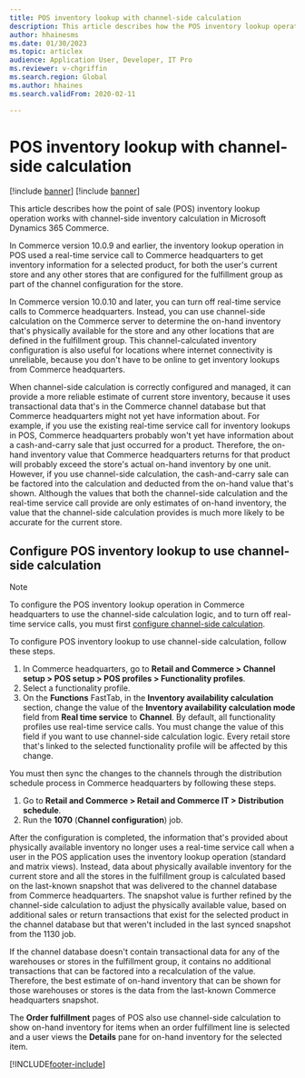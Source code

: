 ```yaml
---
title: POS inventory lookup with channel-side calculation
description: This article describes how the POS inventory lookup operation works with channel-side inventory calculation in Microsoft Dynamics 365 Commerce.
author: hhainesms
ms.date: 01/30/2023
ms.topic: articlex
audience: Application User, Developer, IT Pro
ms.reviewer: v-chgriffin
ms.search.region: Global
ms.author: hhaines
ms.search.validFrom: 2020-02-11

---
```

# POS inventory lookup with channel-side calculation

[!include [banner](../includes/banner.md)]
[!include [banner](includes/preview-banner.md)]

This article describes how the point of sale (POS) inventory lookup operation works with channel-side inventory calculation in Microsoft Dynamics 365 Commerce.

In Commerce version 10.0.9 and earlier, the inventory lookup operation in POS used a real-time service call to Commerce headquarters to get inventory information for a selected product, for both the user's current store and any other stores that are configured for the fulfillment group as part of the channel configuration for the store.

In Commerce version 10.0.10 and later, you can turn off real-time service calls to Commerce headquarters. Instead, you can use channel-side calculation on the Commerce server to determine the on-hand inventory that's physically available for the store and any other locations that are defined in the fulfillment group. This channel-calculated inventory configuration is also useful for locations where internet connectivity is unreliable, because you don't have to be online to get inventory lookups from Commerce headquarters.

When channel-side calculation is correctly configured and managed, it can provide a more reliable estimate of current store inventory, because it uses transactional data that's in the Commerce channel database but that Commerce headquarters might not yet have information about. For example, if you use the existing real-time service call for inventory lookups in POS, Commerce headquarters probably won't yet have information about a cash-and-carry sale that just occurred for a product. Therefore, the on-hand inventory value that Commerce headquarters returns for that product will probably exceed the store's actual on-hand inventory by one unit. However, if you use channel-side calculation, the cash-and-carry sale can be factored into the calculation and deducted from the on-hand value that's shown. Although the values that both the channel-side calculation and the real-time service call provide are only estimates of on-hand inventory, the value that the channel-side calculation provides is much more likely to be accurate for the current store.

## Configure POS inventory lookup to use channel-side calculation

> [!NOTE]
> To configure the POS inventory lookup operation in Commerce headquarters to use the channel-side calculation logic, and to turn off real-time service calls, you must first [configure channel-side calculation](use-channel-side-calculation.md).

To configure POS inventory lookup to use channel-side calculation, follow these steps.

1. In Commerce headquarters, go to **Retail and Commerce \> Channel setup \> POS setup \> POS profiles \> Functionality profiles**.
1. Select a functionality profile.
1. On the **Functions** FastTab, in the **Inventory availability calculation** section, change the value of the **Inventory availability calculation mode** field from **Real time service** to **Channel**. By default, all functionality profiles use real-time service calls. You must change the value of this field if you want to use channel-side calculation logic. Every retail store that's linked to the selected functionality profile will be affected by this change.

You must then sync the changes to the channels through the distribution schedule process in Commerce headquarters by following these steps.

1. Go to **Retail and Commerce \> Retail and Commerce IT \> Distribution schedule**.
1. Run the **1070** (**Channel configuration**) job.

After the configuration is completed, the information that's provided about physically available inventory no longer uses a real-time service call when a user in the POS application uses the inventory lookup operation (standard and matrix views). Instead, data about physically available inventory for the current store and all the stores in the fulfillment group is calculated based on the last-known snapshot that was delivered to the channel database from Commerce headquarters. The snapshot value is further refined by the channel-side calculation to adjust the physically available value, based on additional sales or return transactions that exist for the selected product in the channel database but that weren't included in the last synced snapshot from the 1130 job.

If the channel database doesn't contain transactional data for any of the warehouses or stores in the fulfillment group, it contains no additional transactions that can be factored into a recalculation of the value. Therefore, the best estimate of on-hand inventory that can be shown for those warehouses or stores is the data from the last-known Commerce headquarters snapshot.

The **Order fulfillment** pages of POS also use channel-side calculation to show on-hand inventory for items when an order fulfillment line is selected and a user views the **Details** pane for on-hand inventory for the selected item.

[!INCLUDE[footer-include](../includes/footer-banner.md)]

